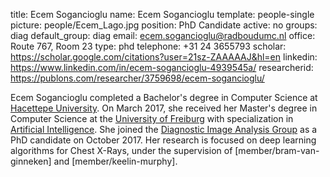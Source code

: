 title: Ecem Sogancioglu
name: Ecem Sogancioglu
template: people-single
picture: people/Ecem_Lago.jpg
position: PhD Candidate
active: no
groups: diag
default_group: diag
email: ecem.sogancioglu@radboudumc.nl
office: Route 767, Room 23
type: phd
telephone: +31 24 3655793
scholar: https://scholar.google.com/citations?user=21sz-ZAAAAAJ&hl=en
linkedin: https://www.linkedin.com/in/ecem-sogancioglu-4939545a/
researcherid: https://publons.com/researcher/3759698/ecem-sogancioglu/

Ecem Sogancioglu completed a Bachelor's degree in Computer Science at [Hacettepe University](https://www.hacettepe.edu.tr/english/). On March 2017, she received her Master's degree in Computer Science at the [University of Freiburg](https://www.uni-freiburg.de/) with specialization in [Artificial Intelligence](https://www.tf.uni-freiburg.de/en/study-programs/computer-science/m-sc-computer-science). She joined the [Diagnostic Image Analysis Group](http://www.diagnijmegen.nl/index.php/Home) as a PhD candidate on October 2017. Her research is focused on deep learning algorithms for Chest X-Rays, under the supervision of [member/bram-van-ginneken] and [member/keelin-murphy].
